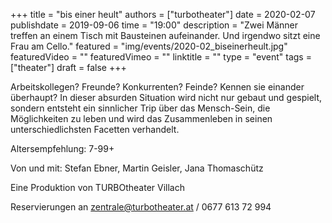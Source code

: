 +++
title = "bis einer heult"
authors = ["turbotheater"]
date = 2020-02-07
publishdate = 2019-09-06
time = "19:00"
description = "Zwei Männer treffen an einem Tisch mit Bausteinen aufeinander. Und irgendwo sitzt eine Frau am Cello."
featured = "img/events/2020-02_biseinerheult.jpg"
featuredVideo = ""
featuredVimeo = ""
linktitle = ""
type = "event"
tags = ["theater"]
draft = false
+++

Arbeitskollegen? Freunde? Konkurrenten? Feinde? Kennen sie einander überhaupt? In dieser absurden Situation wird nicht nur gebaut und gespielt, sondern entsteht ein sinnlicher Trip über das Mensch-Sein, die Möglichkeiten zu leben und wird das Zusammenleben in seinen unterschiedlichsten Facetten verhandelt.

Altersempfehlung: 7-99+

Von und mit: Stefan Ebner, Martin Geisler, Jana Thomaschütz

Eine Produktion von TURBOtheater Villach

Reservierungen an [zentrale@turbotheater.at](mailto:zentrale@turbotheater.at) / 0677 613 72 994

